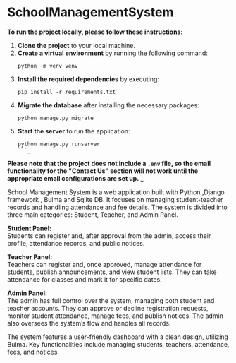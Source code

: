 # SchoolManagementSystem

**To run the project locally, please follow these instructions:**
1. **Clone the project** to your local machine.
2. **Create a virtual environment** by running the following command:
   ```
   python -m venv venv
   ```
3. **Install the required dependencies** by executing:
   ```
   pip install -r requirements.txt
   ```
4. **Migrate the database** after installing the necessary packages:
   ```
   python manage.py migrate
   ```
5. **Start the server** to run the application:
   ```
   python manage.py runserver
   ```_
**Please note that the project does not include a `.env` file, so the email functionality for the "Contact Us" section will not work until the appropriate email configurations are set up.**
_

School Management System is a web application built with Python ,Django framework , Bulma and Sqlite DB. It focuses on managing student-teacher records and handling attendance and fee details. The system is divided into three main categories: Student, Teacher, and Admin Panel.

**Student Panel:**  
Students can register and, after approval from the admin, access their profile, attendance records, and public notices. 

**Teacher Panel:**  
Teachers can register and, once approved, manage attendance for students, publish announcements, and view student lists. They can take attendance for classes and mark it for specific dates.

**Admin Panel:**  
The admin has full control over the system, managing both student and teacher accounts. They can approve or decline registration requests, monitor student attendance, manage fees, and publish notices. The admin also oversees the system’s flow and handles all records.

The system features a user-friendly dashboard with a clean design, utilizing Bulma. Key functionalities include managing students, teachers, attendance, fees, and notices.
